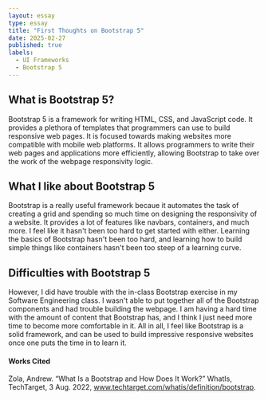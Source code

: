 ```yaml
---
layout: essay
type: essay
title: "First Thoughts on Bootstrap 5"
date: 2025-02-27
published: true
labels:
  - UI Frameworks
  - Bootstrap 5
---
```


## What is Bootstrap 5?
Bootstrap 5 is a framework for writing HTML, CSS, and JavaScript code. It provides a plethora of templates that programmers can use to build responsive web pages. It is focused towards making websites more compatible with mobile web platforms. It allows programmers to write their web pages and applications more efficiently, allowing Bootstrap to take over the work of the webpage responsivity logic. 

## What I like about Bootstrap 5
Bootstrap is a really useful framework becaue it automates the task of creating a grid and spending so much time on designing the responsivity of a website. It provides a lot of features like navbars, containers, and much more. I feel like it hasn't been too hard to get started with either. Learning the basics of Bootstrap hasn't been too hard, and learning how to build simple things like containers hasn't been too steep of a learning curve. 

## Difficulties with Bootstrap 5
However, I did have trouble with the in-class Bootstrap exercise in my Software Engineering class. I wasn't able to put together all of the Bootstrap components and had trouble building the webpage. I am having a hard time with the amount of content that Bootstrap has, and I think I just need more time to become more comfortable in it. All in all, I feel like Bootstrap is a solid framework, and can be used to build impressive responsive websites once one puts the time in to learn it. 

#### Works Cited
Zola, Andrew. “What Is a Bootstrap and How Does It Work?” WhatIs, TechTarget, 3 Aug. 2022, www.techtarget.com/whatis/definition/bootstrap. 
